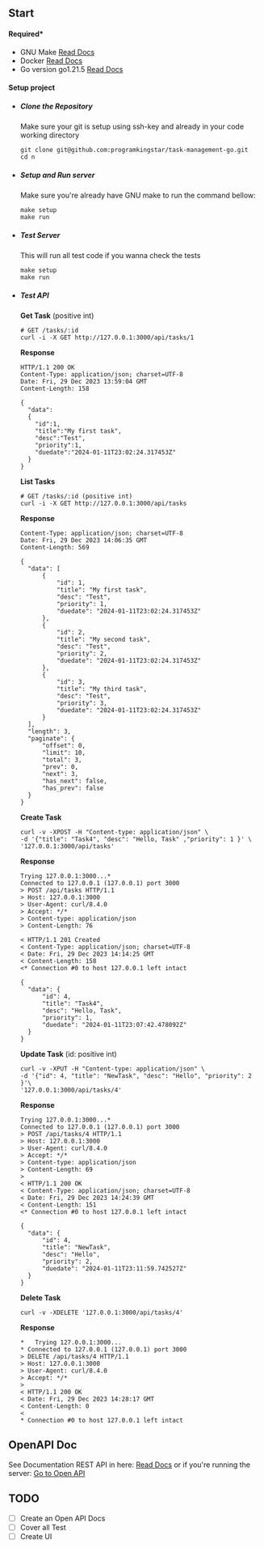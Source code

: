## Start

#### Required\*

- GNU Make [Read Docs](https://www.gnu.org/software/make/)
- Docker [Read Docs](https://docs.docker.com/)
- Go version go1.21.5 [Read Docs](https://go.dev/dl/)

#### Setup project

- ##### Clone the Repository

  Make sure your git is setup using ssh-key and already in your code working directory

  ```
  git clone git@github.com:programkingstar/task-management-go.git
  cd n
  ```

- ##### Setup and Run server

  Make sure you're already have GNU make to run the command bellow:

  ```
  make setup
  make run
  ```

- ##### Test Server
  This will run all test code if you wanna check the tests
  ```
  make setup
  make run
  ```
- ##### Test API

  **Get Task** (positive int)

  ```
  # GET /tasks/:id
  curl -i -X GET http://127.0.0.1:3000/api/tasks/1
  ```

  **Response**

  ```
  HTTP/1.1 200 OK
  Content-Type: application/json; charset=UTF-8
  Date: Fri, 29 Dec 2023 13:59:04 GMT
  Content-Length: 158

  {
    "data": 
    {
      "id":1,
      "title":"My first task",
      "desc":"Test",
      "priority":1,
      "duedate":"2024-01-11T23:02:24.317453Z"
    }
  }

  ```

  **List Tasks**

  ```
  # GET /tasks/:id (positive int)
  curl -i -X GET http://127.0.0.1:3000/api/tasks
  ```

  **Response**

  ```
  Content-Type: application/json; charset=UTF-8
  Date: Fri, 29 Dec 2023 14:06:35 GMT
  Content-Length: 569

  {
    "data": [
        {
            "id": 1,
            "title": "My first task",
            "desc": "Test",
            "priority": 1,
            "duedate": "2024-01-11T23:02:24.317453Z"
        },
        {
            "id": 2,
            "title": "My second task",
            "desc": "Test",
            "priority": 2,
            "duedate": "2024-01-11T23:02:24.317453Z"
        },
        {
            "id": 3,
            "title": "My third task",
            "desc": "Test",
            "priority": 3,
            "duedate": "2024-01-11T23:02:24.317453Z"
        }
    ],
    "length": 3,
    "paginate": {
        "offset": 0,
        "limit": 10,
        "total": 3,
        "prev": 0,
        "next": 3,
        "has_next": false,
        "has_prev": false
    }
  }

  ```

  **Create Task**

  ```
  curl -v -XPOST -H "Content-type: application/json" \
  -d '{"title": "Task4", "desc": "Hello, Task" ,"priority": 1 }' \
  '127.0.0.1:3000/api/tasks'

  ```

  **Response**

  ```
  Trying 127.0.0.1:3000...*
  Connected to 127.0.0.1 (127.0.0.1) port 3000
  > POST /api/tasks HTTP/1.1
  > Host: 127.0.0.1:3000
  > User-Agent: curl/8.4.0
  > Accept: */*
  > Content-type: application/json
  > Content-Length: 76

  < HTTP/1.1 201 Created
  < Content-Type: application/json; charset=UTF-8
  < Date: Fri, 29 Dec 2023 14:14:25 GMT
  < Content-Length: 158
  <* Connection #0 to host 127.0.0.1 left intact

  {
    "data": {
        "id": 4,
        "title": "Task4",
        "desc": "Hello, Task",
        "priority": 1,
        "duedate": "2024-01-11T23:07:42.478092Z"
    }
  }
  ```

  **Update Task** (id: positive int)

  ```
  curl -v -XPUT -H "Content-type: application/json" \
  -d '{"id": 4, "title": "NewTask", "desc": "Hello", "priority": 2 }'\  	
  '127.0.0.1:3000/api/tasks/4'
  ```

  **Response**

  ```
  Trying 127.0.0.1:3000...*
  Connected to 127.0.0.1 (127.0.0.1) port 3000
  > POST /api/tasks/4 HTTP/1.1
  > Host: 127.0.0.1:3000
  > User-Agent: curl/8.4.0
  > Accept: */*
  > Content-type: application/json
  > Content-Length: 69
  >
  < HTTP/1.1 200 OK
  < Content-Type: application/json; charset=UTF-8
  < Date: Fri, 29 Dec 2023 14:24:39 GMT
  < Content-Length: 151
  <* Connection #0 to host 127.0.0.1 left intact

  {
    "data": {
        "id": 4,
        "title": "NewTask",
        "desc": "Hello",
        "priority": 2,
        "duedate": "2024-01-11T23:11:59.742527Z"
    }
  }
  ```

  **Delete Task**

  ```
  curl -v -XDELETE '127.0.0.1:3000/api/tasks/4'
  ```

  **Response**

  ```
  *   Trying 127.0.0.1:3000...
  * Connected to 127.0.0.1 (127.0.0.1) port 3000
  > DELETE /api/tasks/4 HTTP/1.1
  > Host: 127.0.0.1:3000
  > User-Agent: curl/8.4.0
  > Accept: */*
  >
  < HTTP/1.1 200 OK
  < Date: Fri, 29 Dec 2023 14:28:17 GMT
  < Content-Length: 0
  <
  * Connection #0 to host 127.0.0.1 left intact
  ```

## OpenAPI Doc

See Documentation REST API in here:
[Read Docs](https://github.com/programkingstar/task-management-go/tree/main/docs/swagger.json) or if you're running the server: [Go to Open API](http://localhost:3000/openapi)

## TODO

- [ ] Create an Open API Docs
- [ ] Cover all Test
- [ ] Create UI
